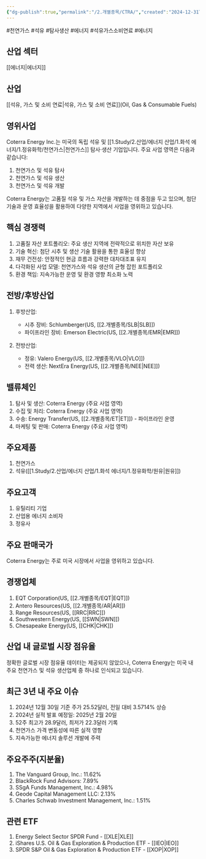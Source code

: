 ```yaml
---
{"dg-publish":true,"permalink":"/2.개별종목/CTRA/","created":"2024-12-31T09:00:27.351+09:00","updated":"2025-07-29T21:37:04.535+09:00"}
---
```


#천연가스 #석유 #탐사생산 #에너지 #석유가스소비연료 #에너지

## 산업 섹터

[[에너지\|에너지]]

## 산업

[[석유, 가스 및 소비 연료\|석유, 가스 및 소비 연료]](Oil, Gas & Consumable Fuels)

## 영위사업

Coterra Energy Inc.는 미국의 독립 석유 및 [[1.Study/2.산업/에너지 산업/1.화석 에너지/1.정유화학/천연가스\|천연가스]] 탐사·생산 기업입니다. 주요 사업 영역은 다음과 같습니다:

1. 천연가스 및 석유 탐사
2. 천연가스 및 석유 생산
3. 천연가스 및 석유 개발

Coterra Energy는 고품질 석유 및 가스 자산을 개발하는 데 중점을 두고 있으며, 첨단 기술과 운영 효율성을 활용하여 다양한 지역에서 사업을 영위하고 있습니다.

## 핵심 경쟁력

1. 고품질 자산 포트폴리오: 주요 생산 지역에 전략적으로 위치한 자산 보유
2. 기술 혁신: 첨단 시추 및 생산 기술 활용을 통한 효율성 향상
3. 재무 건전성: 안정적인 현금 흐름과 강력한 대차대조표 유지
4. 다각화된 사업 모델: 천연가스와 석유 생산의 균형 잡힌 포트폴리오
5. 환경 책임: 지속가능한 운영 및 환경 영향 최소화 노력

## 전방/후방산업

1. 후방산업:
    
    - 시추 장비: Schlumberger(US, [[2.개별종목/SLB\|SLB]])
    - 파이프라인 장비: Emerson Electric(US, [[2.개별종목/EMR\|EMR]])
    
2. 전방산업:
    
    - 정유: Valero Energy(US, [[2.개별종목/VLO\|VLO]])
    - 전력 생산: NextEra Energy(US, [[2.개별종목/NEE\|NEE]])
    

## 밸류체인

1. 탐사 및 생산: Coterra Energy (주요 사업 영역)
2. 수집 및 처리: Coterra Energy (주요 사업 영역)
3. 수송: Energy Transfer(US, [[2.개별종목/ET\|ET]]) - 파이프라인 운영
4. 마케팅 및 판매: Coterra Energy (주요 사업 영역)

## 주요제품

1. 천연가스
2. 석유([[1.Study/2.산업/에너지 산업/1.화석 에너지/1.정유화학/원유\|원유]])

## 주요고객

1. 유틸리티 기업
2. 산업용 에너지 소비자
3. 정유사

## 주요 판매국가

Coterra Energy는 주로 미국 시장에서 사업을 영위하고 있습니다.

## 경쟁업체

1. EQT Corporation(US, [[2.개별종목/EQT\|EQT]])
2. Antero Resources(US, [[2.개별종목/AR\|AR]])
3. Range Resources(US, [[RRC\|RRC]])
4. Southwestern Energy(US, [[SWN\|SWN]])
5. Chesapeake Energy(US, [[CHK\|CHK]])

## 산업 내 글로벌 시장 점유율

정확한 글로벌 시장 점유율 데이터는 제공되지 않았으나, Coterra Energy는 미국 내 주요 천연가스 및 석유 생산업체 중 하나로 인식되고 있습니다.

## 최근 3년 내 주요 이슈

1. 2024년 12월 30일 기준 주가 25.52달러, 전일 대비 3.5714% 상승
2. 2024년 실적 발표 예정일: 2025년 2월 20일
3. 52주 최고가 28.9달러, 최저가 22.3달러 기록
4. 천연가스 가격 변동성에 따른 실적 영향
5. 지속가능한 에너지 솔루션 개발에 주력

## 주요주주(지분율)

1. The Vanguard Group, Inc.: 11.62%
2. BlackRock Fund Advisors: 7.89%
3. SSgA Funds Management, Inc.: 4.98%
4. Geode Capital Management LLC: 2.13%
5. Charles Schwab Investment Management, Inc.: 1.51%

## 관련 ETF

1. Energy Select Sector SPDR Fund - [[XLE\|XLE]]
2. iShares U.S. Oil & Gas Exploration & Production ETF - [[IEO\|IEO]]
3. SPDR S&P Oil & Gas Exploration & Production ETF - [[XOP\|XOP]]